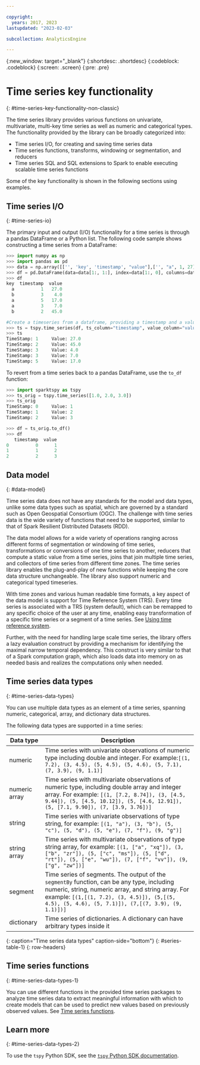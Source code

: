 ```yaml
---

copyright:
  years: 2017, 2023
lastupdated: "2023-02-03"

subcollection: AnalyticsEngine

---
```



{:new_window: target="_blank"}
{:shortdesc: .shortdesc}
{:codeblock: .codeblock}
{:screen: .screen}
{:pre: .pre}

# Time series key functionality
{: #time-series-key-functionality-non-classic}

The time series library provides various functions on univariate, multivariate, multi-key time series as well as numeric and categorical types. The functionality provided by the library can be broadly categorized into:

- Time series I/O, for creating and saving time series data
- Time series functions, transforms, windowing or segmentation, and reducers
- Time series SQL and SQL extensions to Spark to enable executing scalable time series functions

Some of the key functionality is shown in the following sections using examples.

## Time series I/O
{: #time-series-io}

The primary input and output (I/O) functionality for a time series is through a pandas DataFrame or a Python list. The following code sample shows  constructing a time series from a DataFrame:
```Python
>>> import numpy as np
>>> import pandas as pd
>>> data = np.array([['', 'key', 'timestamp', "value"],['', "a", 1, 27], ['', "b", 3, 4], ['', "a", 5, 17], ['', "a", 3, 7], ['', "b", 2, 45]])
>>> df = pd.DataFrame(data=data[1:, 1:], index=data[1:, 0], columns=data[0, 1:]).astype(dtype={'key': 'object', 'timestamp': 'int64', 'value': 'float64'})
>>> df
key  timestamp  value
  a          1   27.0
  b          3    4.0
  a          5   17.0
  a          3    7.0
  b          2   45.0

#Create a timeseries from a dataframe, providing a timestamp and a value column
>>> ts = tspy.time_series(df, ts_column="timestamp", value_column="value")
>>> ts
TimeStamp: 1     Value: 27.0
TimeStamp: 2     Value: 45.0
TimeStamp: 3     Value: 4.0
TimeStamp: 3     Value: 7.0
TimeStamp: 5     Value: 17.0
```

To revert from a time series back to a pandas DataFrame, use the `to_df` function:
```python
>>> import sparktspy as tspy
>>> ts_orig = tspy.time_series([1.0, 2.0, 3.0])
>>> ts_orig
TimeStamp: 0     Value: 1
TimeStamp: 1     Value: 2
TimeStamp: 2     Value: 3

>>> df = ts_orig.to_df()
>>> df
   timestamp  value
0          0      1
1          1      2
2          2      3
```

## Data model
{: #data-model}

Time series data does not have any standards for the model and data types, unlike some data types such as spatial, which are governed by a standard such as Open Geospatial Consortium (OGC). The challenge with time series data is the wide variety of functions that need to be supported, similar to that of Spark Resilient Distributed Datasets (RDD).

The data model allows for a wide variety of operations ranging across different forms of segmentation or windowing of time series, transformations or conversions of one time series to another, reducers that compute a static value from a time series, joins that join multiple time series, and collectors of time series from different time zones. The time series library enables the plug-and-play of new functions while keeping the core data structure unchangeable. The library also support numeric and categorical typed timeseries.

With time zones and various human readable time formats, a key aspect of the data model is support for Time Reference System (TRS). Every time series is associated with a TRS (system default), which can be remapped to any specific choice of the user at any time, enabling easy transformation of a specific time series or a segment of a time series. See [Using time reference system](/docs/AnalyticsEngine?topic=AnalyticsEngine-time-reference-system).

Further, with the need for handling large scale time series, the  library offers a lazy evaluation construct by providing a mechanism for identifying the maximal narrow temporal dependency. This construct is very similar to that of a Spark computation graph, which also loads data into memory on as needed basis and realizes the computations only when needed.

## Time series data types
{: #time-series-data-types}

You can use multiple data types as an element of a time series, spanning numeric, categorical, array, and dictionary data structures.

The following data types are supported in a time series:

| Data type     | Description          |
|---------------|----------------------|
| numeric       | Time series with univariate observations of numeric type including double and integer. For example:`[(1, 7.2), (3, 4.5), (5, 4.5), (5, 4.6), (5, 7.1), (7, 3.9), (9, 1.1)]`|
| numeric array | Time series with multivariate observations of numeric type, including double array and integer array. For example: `[(1, [7.2, 8.74]), (3, [4.5, 9.44]), (5, [4.5, 10.12]), (5, [4.6, 12.91]), (5, [7.1, 9.90]), (7, [3.9, 3.76])]`|
| string        |	Time series with univariate observations of type string, for example: `[(1, "a"), (3, "b"), (5, "c"), (5, "d"), (5, "e"), (7, "f"), (9, "g")]`|
| string array  |	Time series with multivariate observations of type string array, for example: `[(1, ["a", "xq"]), (3, ["b", "zr"]), (5, ["c", "ms"]), (5, ["d", "rt"]), (5, ["e", "wu"]), (7, ["f", "vv"]), (9, ["g", "zw"])]`|
| segment       | Time series of segments. The output of the `segmentBy` function, can be any type, including numeric, string, numeric array, and string array. For example: `[(1,[(1, 7.2), (3, 4.5)]), (5,[(5, 4.5), (5, 4.6), (5, 7.1)]), (7,[(7, 3.9), (9, 1.1)])]`|
| dictionary    |	Time series of dictionaries. A dictionary can have arbitrary types inside it |
{: caption="Time series data types" caption-side="bottom"}
{: #series-table-1}
{: row-headers}


## Time series functions
{: #time-series-data-types-1}

You can use different functions in the provided time series packages to analyze time series data to extract meaningful information with which to create models that can be used to predict new values based on previously observed values. See [Time series functions](/docs/AnalyticsEngine?topic=AnalyticsEngine-time-series-functions).

## Learn more
{: #time-series-data-types-2}

To use the `tspy` Python SDK, see the [`tspy` Python SDK documentation](https://ibm-cloud.github.io/tspy-docs/).

